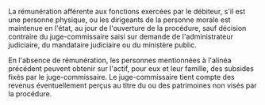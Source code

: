 La rémunération afférente aux fonctions exercées par le débiteur, s'il est une personne physique, ou les dirigeants de la personne morale est maintenue en l'état, au jour de l'ouverture de la procédure, sauf décision contraire du juge-commissaire saisi sur demande de l'administrateur judiciaire, du mandataire judiciaire ou du ministère public.


En l'absence de rémunération, les personnes mentionnées à l'alinéa précédent peuvent obtenir sur l'actif, pour eux et leur famille, des subsides fixés par le juge-commissaire. Le juge-commissaire tient compte des revenus éventuellement perçus au titre du ou des patrimoines non visés par la procédure.

